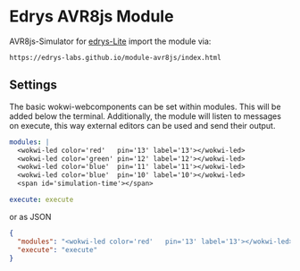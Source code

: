 # Edrys AVR8js Module

AVR8js-Simulator for [edrys-Lite](https://github.com/edrys-labs/edrys-Lite) import the module via:

`https://edrys-labs.github.io/module-avr8js/index.html`

## Settings

The basic wokwi-webcomponents can be set within modules.
This will be added below the terminal.
Additionally, the module will listen to messages on execute, this way external editors can be used and send their output.

``` yaml
modules: |
  <wokwi-led color='red'   pin='13' label='13'></wokwi-led>
  <wokwi-led color='green' pin='12' label='12'></wokwi-led>
  <wokwi-led color='blue'  pin='11' label='11'></wokwi-led>
  <wokwi-led color='blue'  pin='10' label='10'></wokwi-led>
  <span id='simulation-time'></span>

execute: execute
```

or as JSON

``` json
{
  "modules": "<wokwi-led color='red'   pin='13' label='13'></wokwi-led>\n<wokwi-led color='green' pin='12' label='12'></wokwi-led>\n<wokwi-led color='blue'  pin='11' label='11'></wokwi-led>\n<wokwi-led color='blue'  pin='10' label='10'></wokwi-led>\n<span id='simulation-time'></span>",
  "execute": "execute"
}
```
